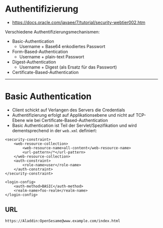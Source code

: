 # Authentifizierung
* https://docs.oracle.com/javaee/7/tutorial/security-webtier002.htm

Verschiedene Authentifizierungsmechanismen:
* Basic-Authentication
  * Username + Base64 enkodiertes Passwort
* Form-Based-Authentication
  * Username + plain-text Passwort
* Digest-Authentication
  * Username + Digest (als Ersatz für das Passwort)
* Certificate-Based-Authentication

---

# Basic Authentication
* Client schickt auf Verlangen des Servers die Credentials
* Authentifizierung erfolgt auf Applikationsebene und nicht auf TCP-Ebene wie bei Certificate-Based-Authentication
* Basic Authentication ist Teil der Servlet/Spezifikation und wird dementsprechend in der `web.xml` definiert:

```
<security-constraint>
    <web-resource-collection>
        <web-resource-name>all-content</web-resource-name>
        <url-pattern>/*</url-pattern>
    </web-resource-collection>
    <auth-constraint>
        <role-name>user</role-name>
    </auth-constraint>
</security-constraint>

<login-config>
    <auth-method>BASIC</auth-method>
    <realm-name>foo-realm</realm-name>
</login-config>
```

## URL
`https://Aladdin:OpenSesame@www.example.com/index.html`
